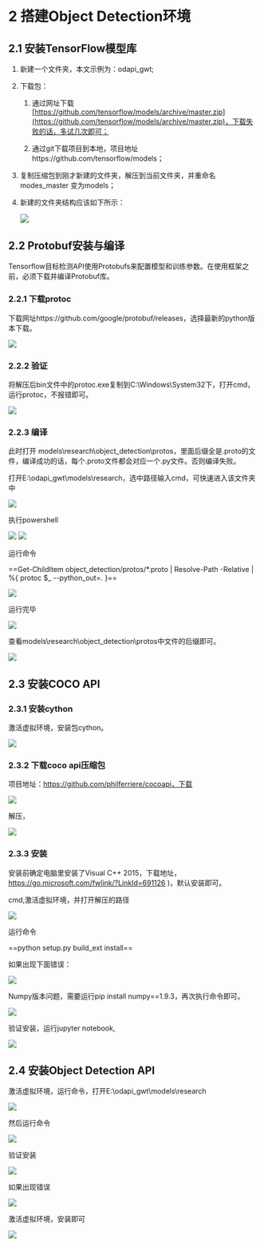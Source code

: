 # 2 搭建Object Detection环境

## 2.1 安装TensorFlow模型库

1. 新建一个文件夹，本文示例为：odapi_gwt;

2. 下载包：

   1) 通过网址下载[https://github.com/tensorflow/models/archive/master.zip](https://github.com/tensorflow/models/archive/master.zip)，下载失败的话，多试几次即可；

   2) 通过git下载项目到本地，项目地址https://github.com/tensorflow/models；

3. 复制压缩包到刚才新建的文件夹，解压到当前文件夹，并重命名modes_master 变为models；

4. 新建的文件夹结构应该如下所示：

   <img src="figure/2.1.jpg" style="zoom:110%;" />

## 2.2 Protobuf安装与编译

Tensorflow目标检测API使用Protobufs来配置模型和训练参数。在使用框架之前，必须下载并编译Protobuf库。 

### 2.2.1 下载protoc

下载网址https://github.com/google/protobuf/releases，选择最新的python版本下载。

<img src="figure/2.2.jpg" style="zoom:100%;" />

### 2.2.2 验证

将解压后bin文件中的protoc.exe复制到C:\Windows\System32下，打开cmd，运行protoc，不报错即可。

<img src="figure/2.3.jpg" style="zoom:100%;" />

### 2.2.3 编译

此时打开 models\research\object_detection\protos，里面后缀全是.proto的文件，编译成功的话，每个.proto文件都会对应一个.py文件。否则编译失败。

打开E:\odapi_gwt\models\research，选中路径输入cmd，可快速进入该文件夹中

<img src="figure/2.4.jpg" style="zoom:100%;" />

执行powershell

<img src="figure/2.5.jpg" style="zoom:100%;" />

<img src="figure/2.6.jpg" style="zoom:100%;" />

运行命令

==Get-ChildItem object_detection/protos/*.proto | Resolve-Path -Relative | %{ protoc $_ --python_out=. }==

<img src="figure/2.7.jpg" style="zoom:100%;" />

运行完毕

<img src="figure/2.8.jpg" style="zoom:100%;" />

查看models\research\object_detection\protos中文件的后缀即可。

<img src="figure/2.9.jpg" style="zoom:100%;" />

## 2.3 安装COCO API

### 2.3.1 安装cython

激活虚拟环境，安装包cython。

<img src="figure/2.10.jpg" style="zoom:100%;" />

### 2.3.2 下载coco api压缩包

项目地址：https://github.com/philferriere/cocoapi，下载

<img src="figure/2.11.jpg" style="zoom:100%;" />

解压，

<img src="figure/2.12.jpg" style="zoom:100%;" />

### 2.3.3 安装

安装前确定电脑里安装了Visual C++ 2015，下载地址，https://go.microsoft.com/fwlink/?LinkId=691126 )，默认安装即可。

cmd,激活虚拟环境，并打开解压的路径

<img src="figure/2.13.jpg" style="zoom:100%;" />

运行命令

==python setup.py build_ext install==

如果出现下面错误：

<img src="figure/2.14.jpg" style="zoom:100%;" />

Numpy版本问题，需要运行pip install numpy==1.9.3，再次执行命令即可。

<img src="figure/2.15.jpg" style="zoom:100%;" />

验证安装，运行jupyter notebook,

<img src="figure/2.16.jpg" style="zoom:100%;" />

## 2.4 安装Object Detection API

激活虚拟环境，运行命令，打开E:\odapi_gwt\models\research

<img src="figure/2.17.jpg" style="zoom:100%;" />

然后运行命令

<img src="figure/2.18.jpg" style="zoom:100%;" />

验证安装

<img src="figure/2.19.jpg" style="zoom:100%;" />

如果出现错误

<img src="figure/2.20.jpg" style="zoom:100%;" />

激活虚拟环境，安装即可

<img src="figure/2.21.jpg" style="zoom:100%;" />